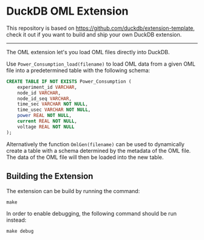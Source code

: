 # DuckDB OML Extension
This repository is based on https://github.com/duckdb/extension-template, check it out if you want to build and ship your own DuckDB extension.

---

The OML extension let's you load OML files directly into DuckDB.

Use `Power_Consumption_load(filename)` to load OML data from a given OML file into a predetermined table with the following schema:
```sql
CREATE TABLE IF NOT EXISTS Power_Consumption (
    experiment_id VARCHAR,
    node_id VARCHAR,
    node_id_seq VARCHAR,
    time_sec VARCHAR NOT NULL,
    time_usec VARCHAR NOT NULL,
    power REAL NOT NULL,
    current REAL NOT NULL,
    voltage REAL NOT NULL
);
``` 

Alternatively the function `OmlGen(filename)` can be used to dynamically create a table with a schema determined by the metadata of the OML file. The data of the OML file will then be loaded into the new table.

## Building the Extension

The extension can be build by running the command:
```
make
```

In order to enable debugging, the following command should be run instead:
```
make debug
```
